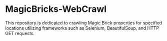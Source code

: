 # MagicBricks-WebCrawl
This repository is dedicated to crawling Magic Brick properties for specified locations utilizing frameworks such as Selenium, BeautifulSoup, and HTTP GET requests.
